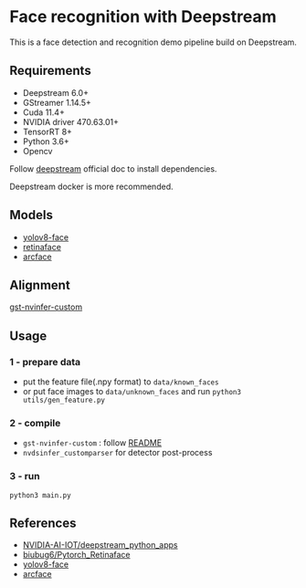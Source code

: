 <!--
 * @Author: zhouyuchong
 * @Date: 2024-08-19 14:13:02
 * @Description: 
 * @LastEditors: zhouyuchong
 * @LastEditTime: 2024-09-19 14:27:00
-->
# Face recognition with Deepstream
This is a face detection and recognition demo pipeline build on Deepstream.

## Requirements
+ Deepstream 6.0+
+ GStreamer 1.14.5+
+ Cuda 11.4+
+ NVIDIA driver 470.63.01+
+ TensorRT 8+
+ Python 3.6+
+ Opencv

Follow [deepstream](https://docs.nvidia.com/metropolis/deepstream/dev-guide/text/DS_Quickstart.html#dgpu-setup-for-ubuntu) official doc to install dependencies.

Deepstream docker is more recommended.

## Models
+ [yolov8-face](https://github.com/derronqi/yolov8-face)
+ [retinaface](https://github.com/biubug6/Pytorch_Retinaface)
+ [arcface](https://github.com/deepinsight/insightface/releases/tag/v0.7)

## Alignment

[gst-nvinfer-custom](https://github.com/zhouyuchong/gst-nvinfer-custom)

## Usage
### 1 - prepare data
+ put the feature file(.npy format) to `data/known_faces`
+ or put face images to `data/unknown_faces` and run `python3 utils/gen_feature.py`
### 2 - compile 
+ `gst-nvinfer-custom` : follow [README](https://github.com/zhouyuchong/gst-nvinfer-custom)
+ `nvdsinfer_customparser` for detector post-process
### 3 - run 
```
python3 main.py
```

## References
+ [NVIDIA-AI-IOT/deepstream_python_apps](https://github.com/NVIDIA-AI-IOT/deepstream_python_apps)
+ [biubug6/Pytorch_Retinaface](https://github.com/biubug6/Pytorch_Retinaface)
+ [yolov8-face](https://github.com/derronqi/yolov8-face)
+ [arcface](https://github.com/deepinsight/insightface)

